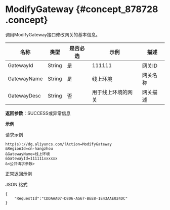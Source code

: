 # ModifyGateway {#concept_878728 .concept}

调用ModifyGateway接口修改网关的基本信息。

|名称|类型|是否必选|示例|描述|
|--|--|----|--|--|
|GatewayId|String|是|111111|网关ID|
|GatewayName|String|是|线上环境|网关名称|
|GatewayDesc|String|否|用于线上环境的网关|网关描述|

**返回参数**：SUCCESS或异常信息

**示例**

请求示例

``` {#codeblock_sja_qos_h9c}
http(s)://dg.aliyuncs.com/?Action=ModifyGateway
&RegionId=cn-hangzhou
&GatewayName=线上环境
&GatewayId=111111xxxxxx
&<公共请求参数>
```

正常返回示例

JSON 格式

``` {#codeblock_pof_8ca_ouc}
{
    "RequestId":"CDDAAA07-D806-AG67-BEE8-1E43AAE024DC"
}
```


